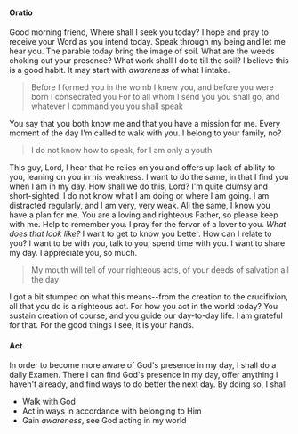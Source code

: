 
#### Oratio

Good morning friend, 
	Where shall I seek you today? I hope and pray to receive your Word as you intend today. Speak through my being and let me hear you. 
	The parable today bring the image of soil. What are the weeds choking out your presence? What work shall I do to till the soil? I believe this is a good habit. It may start with *awareness* of what I intake. 
	
>Before I formed you in the womb I knew you, and before you were born I consecrated you
>For to all whom I send you you shall go, and whatever I command you you shall speak

You say that you both know me and that you have a mission for me. Every moment of the day I'm called to walk with you. I belong to your family, no?

>I do not know how to speak, for I am only a youth

This guy, Lord, I hear that he relies on you and offers up lack of ability to you, leaning on you in his weakness. I want to do the same, in that I find you when I am in my day. How shall we do this, Lord?
	I'm quite clumsy and short-sighted. I do not know what I am doing or where I am going. I am distracted regularly, and I am very, very weak. All the same, I know you have a plan for me. You are a loving and righteous Father, so please keep with me. Help to remember you. I pray for the fervor of a lover to you.
*What does that look like?*
	I want to get to know you better. How can I relate to you? I want to be with you, talk to you, spend time with you. I want to share my day. I appreciate you, so much.

> My mouth will tell of your righteous acts, of your deeds of salvation all the day

I got a bit stumped on what this means--from the creation to the crucifixion, all that you do is a righteous act. For how you act in the world today? You sustain creation of course, and you guide our day-to-day life. I am grateful for that. For the good things I see, it is your hands. 

#### Act
In order to become more aware of God's presence in my day, I shall do a daily Examen. There I can find God's presence in my day, offer anything I haven't already, and find ways to do better the next day. By doing so, I shall
- Walk with God
- Act in ways in accordance with belonging to Him
- Gain *awareness*, see God acting in my world

